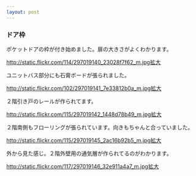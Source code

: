 ```yaml
---
layout: post
---
```

<h3>ドア枠</h3>
<p>ポケットドアの枠が付き始めました。扉の大きさがよくわかります。</p>
<p><a href="http://static.flickr.com/114/297019140_23028f7f62_m.jpg">http://static.flickr.com/114/297019140_23028f7f62_m.jpg</a><a href="http://flickr.com/photos/yoshimov/297019140/">拡大</a></p>
<p>ユニットバス部分にも石膏ボードが張られました。</p>
<p><a href="http://static.flickr.com/102/297019141_7e33812b0a_m.jpg">http://static.flickr.com/102/297019141_7e33812b0a_m.jpg</a><a href="http://flickr.com/photos/yoshimov/297019141/">拡大</a></p>
<p>２階引き戸のレールが作られてます。</p>
<p><a href="http://static.flickr.com/115/297019142_1448d78b49_m.jpg">http://static.flickr.com/115/297019142_1448d78b49_m.jpg</a><a href="http://flickr.com/photos/yoshimov/297019142/">拡大</a></p>
<p>２階南側もフローリングが張られています。向きもちゃんと合っていました。</p>
<p><a href="http://static.flickr.com/115/297019145_2ac16b92b5_m.jpg">http://static.flickr.com/115/297019145_2ac16b92b5_m.jpg</a><a href="http://flickr.com/photos/yoshimov/297019145/">拡大</a></p>
<p>外から見た感じ。２階外壁用の通気層が作られてるのがわかります。</p>
<p><a href="http://static.flickr.com/117/297019146_32e911a4a7_m.jpg">http://static.flickr.com/117/297019146_32e911a4a7_m.jpg</a><a href="http://flickr.com/photos/yoshimov/297019146/">拡大</a></p>
